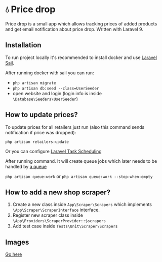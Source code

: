 # :droplet: Price drop
Price drop is a small app which allows tracking prices of added products and get email notification about price drop. Written with Laravel 9.

## Installation
To run project locally it's recommended to install docker and use  [Laravel Sail](https://laravel.com/docs/9.x/sail#installing-composer-dependencies-for-existing-projects).

After running docker with sail you can run:

* `php artisan migrate`
* `php artisan db:seed --class=UserSeeder`
* open website and login (login info is inside `\Database\Seeders\UserSeeder`)

## How to update prices?
To update prices for all retailers just run (also this command sends notification if price was dropped):

`php artisan retailers:update`

Or you can configure [Laravel Task Scheduling](https://laravel.com/docs/9.x/scheduling)

After running command. It will create queue jobs which later needs to be handled by [a queue](https://laravel.com/docs/9.x/queues#running-the-queue-worker) 

`php artisan queue:work` or `php artisan queue:work --stop-when-empty`

## How to add a new shop scraper?
1. Create a new class inside `App\Scraper\Scrapers` which implements `\App\Scraper\ScraperInterface` interface.
2. Register new scraper class inside `\App\Providers\ScraperProvider::$scrapers`
3. Add test case inside `Tests\Unit\Scraper\Scrapers`

## Images
[Go here](/resources/docs/Overview.md)
